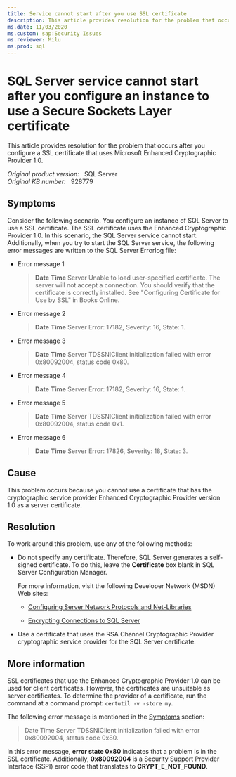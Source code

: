 ```yaml
---
title: Service cannot start after you use SSL certificate
description: This article provides resolution for the problem that occurs after you configure a SSL certificate that uses Microsoft Enhanced Cryptographic Provider 1.0.
ms.date: 11/03/2020
ms.custom: sap:Security Issues
ms.reviewer: Milu
ms.prod: sql
---
```


# SQL Server service cannot start after you configure an instance to use a Secure Sockets Layer certificate

 This article provides resolution for the problem that occurs after you configure a SSL certificate that uses Microsoft Enhanced Cryptographic Provider 1.0.

_Original product version:_ &nbsp; SQL Server  
_Original KB number:_ &nbsp; 928779

## Symptoms

Consider the following scenario. You configure an instance of SQL Server to use a SSL certificate. The SSL certificate uses the Enhanced Cryptographic Provider 1.0. In this scenario, the SQL Server service cannot start. Additionally, when you try to start the SQL Server service, the following error messages are written to the SQL Server Errorlog file:

- Error message 1

  > **Date** **Time** Server Unable to load user-specified certificate. The server will not accept a connection. You should verify that the certificate is correctly installed. See "Configuring Certificate for Use by SSL" in Books Online.

- Error message 2

  > **Date** **Time** Server Error: 17182, Severity: 16, State: 1.

- Error message 3

  > **Date** **Time** Server TDSSNIClient initialization failed with error 0x80092004, status code 0x80.

- Error message 4

  > **Date** **Time** Server Error: 17182, Severity: 16, State: 1.

- Error message 5

  > **Date** **Time** Server TDSSNIClient initialization failed with error 0x80092004, status code 0x1.

- Error message 6

  > **Date** **Time** Server Error: 17826, Severity: 18, State: 3.

## Cause

This problem occurs because you cannot use a certificate that has the cryptographic service provider Enhanced Cryptographic Provider version 1.0 as a server certificate.

## Resolution

To work around this problem, use any of the following methods:

- Do not specify any certificate. Therefore, SQL Server generates a self-signed certificate. To do this, leave the **Certificate** box blank in SQL Server Configuration Manager.

  For more information, visit the following Developer Network (MSDN) Web sites:

  - [Configuring Server Network Protocols and Net-Libraries](/previous-versions/sql/sql-server-2008-r2/ms177485(v=sql.105))

  - [Encrypting Connections to SQL Server](/previous-versions/sql/sql-server-2008-r2/ms189067(v=sql.105))

- Use a certificate that uses the RSA Channel Cryptographic Provider cryptographic service provider for the SQL Server certificate.

## More information

SSL certificates that use the Enhanced Cryptographic Provider 1.0 can be used for client certificates. However, the certificates are unsuitable as server certificates. To determine the provider of a certificate, run the command at a command prompt: `certutil -v -store my`.

The following error message is mentioned in the [Symptoms](#symptoms) section:

> Date Time Server TDSSNIClient initialization failed with error 0x80092004, status code 0x80.

In this error message, **error state 0x80** indicates that a problem is in the SSL certificate. Additionally, **0x80092004** is a Security Support Provider Interface (SSPI) error code that translates to **CRYPT_E_NOT_FOUND**.
